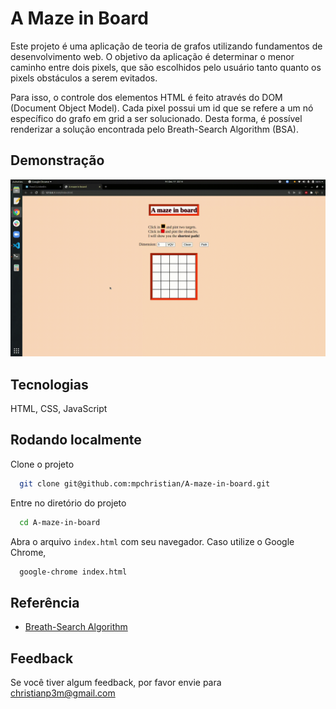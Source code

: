 
# A Maze in Board
Este projeto é uma aplicação de teoria de grafos utilizando
fundamentos de desenvolvimento web. O objetivo da aplicação é determinar
o menor caminho entre dois pixels, que são escolhidos pelo usuário
tanto quanto os pixels obstáculos a serem evitados.

Para isso, o controle dos elementos HTML
é feito através do DOM
(Document Object Model). Cada pixel possui um id que se refere a um nó
específico do grafo
em grid a ser solucionado. Desta forma, é possível renderizar a solução
encontrada pelo Breath-Search Algorithm (BSA).
 

## Demonstração

<img src="a-maze-in-board-demo.gif" width="600px" alt="A Maze in Board Demo">


## Tecnologias

HTML, CSS, JavaScript


## Rodando localmente

Clone o projeto

```bash
  git clone git@github.com:mpchristian/A-maze-in-board.git
```

Entre no diretório do projeto

```bash
  cd A-maze-in-board
```

Abra o arquivo `index.html` com seu navegador. Caso utilize o Google Chrome,

```bash
  google-chrome index.html
```

## Referência

 - [Breath-Search Algorithm](https://levelup.gitconnected.com/finding-the-shortest-path-in-javascript-pt-1-breadth-first-search-67ae4653dbec)


## Feedback

Se você tiver algum feedback, por favor envie para christianp3m@gmail.com